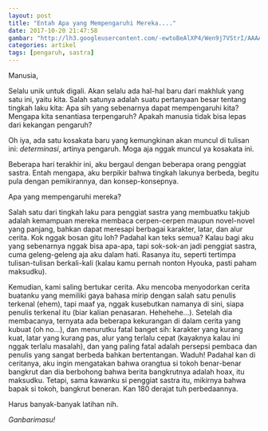 ```yaml
---
layout: post
title: "Entah Apa yang Mempengaruhi Mereka...."
date: 2017-10-20 21:47:58
gambar: "http://lh3.googleusercontent.com/-ewtoBeAlXP4/Wen9j7VStrI/AAAAAAAACg8/KJJ2tDaaYMgewQVa49rgMm6BaBX8GFBdQCLcBGAs/s900/tidak-memiliki-hobi-700x394.png"
categories: artikel
tags: [pengaruh, sastra]
---
```


Manusia,

Selalu unik untuk digali. Akan selalu ada hal-hal baru dari makhluk yang satu ini, yaitu kita. Salah satunya adalah suatu pertanyaan besar tentang tingkah laku kita: Apa sih yang sebenarnya dapat mempengaruhi kita? Mengapa kita senantiasa terpengaruh? Apakah manusia tidak bisa lepas dari kekangan pengaruh?

Oh iya, ada satu kosakata baru yang kemungkinan akan muncul di tulisan ini: _determinasi_, artinya pengaruh. Moga aja nggak muncul ya kosakata ini.

Beberapa hari terakhir ini, aku bergaul dengan beberapa orang penggiat sastra. Entah mengapa, aku berpikir bahwa tingkah lakunya berbeda, begitu pula dengan pemikirannya, dan konsep-konsepnya.

Apa yang mempengaruhi mereka?

Salah satu dari tingkah laku para penggiat sastra yang membuatku takjub adalah kemampuan mereka membaca cerpen-cerpen maupun novel-novel yang panjang, bahkan dapat meresapi berbagai karakter, latar, dan alur cerita. Kok nggak bosan gitu loh? Padahal kan teks semua? Kalau bagi aku yang sebenarnya nggak bisa apa-apa, tapi sok-sok-an jadi penggiat sastra, cuma geleng-geleng aja aku dalam hati. Rasanya itu, seperti tertimpa tulisan-tulisan berkali-kali (kalau kamu pernah nonton Hyouka, pasti paham maksudku).

Kemudian, kami saling bertukar cerita. Aku mencoba menyodorkan cerita buatanku yang memiliki gaya bahasa mirip dengan salah satu penulis terkenal (ehem), tapi maaf ya, nggak kusebutkan namanya di sini, siapa penulis terkenal itu (biar kalian penasaran. Hehehehe...). Setelah dia membacanya, ternyata ada beberapa kekurangan di dalam cerita yang kubuat (oh no...), dan menurutku fatal banget sih: karakter yang kurang kuat, latar yang kurang pas, alur yang terlalu cepat (kayaknya kalau ini nggak terlalu masalah), dan yang paling fatal adalah persepsi pembaca dan penulis yang sangat berbeda bahkan bertentangan. Waduh! Padahal kan di ceritanya, aku ingin mengatakan bahwa orangtua si tokoh benar-benar bangkrut dan dia berbohong bahwa berita bangkrutnya adalah hoax, itu maksudku. Tetapi, sama kawanku si penggiat sastra itu, mikirnya bahwa bapak si tokoh, bangkrut beneran. Kan 180 derajat tuh perbedaannya.

Harus banyak-banyak latihan nih.

_Ganbarimasu!_